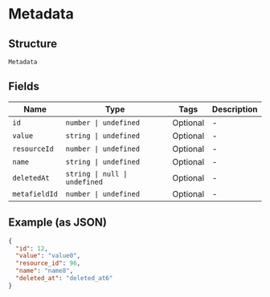 
# Metadata

## Structure

`Metadata`

## Fields

| Name | Type | Tags | Description |
|  --- | --- | --- | --- |
| `id` | `number \| undefined` | Optional | - |
| `value` | `string \| undefined` | Optional | - |
| `resourceId` | `number \| undefined` | Optional | - |
| `name` | `string \| undefined` | Optional | - |
| `deletedAt` | `string \| null \| undefined` | Optional | - |
| `metafieldId` | `number \| undefined` | Optional | - |

## Example (as JSON)

```json
{
  "id": 12,
  "value": "value0",
  "resource_id": 96,
  "name": "name8",
  "deleted_at": "deleted_at6"
}
```

